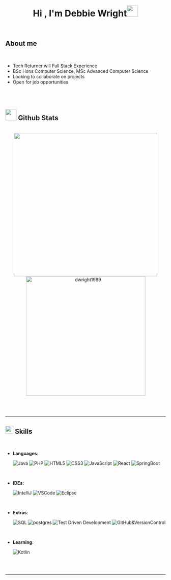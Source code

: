 <h1 align="center"><b>Hi , I'm Debbie Wright</b><img src="https://media.giphy.com/media/hvRJCLFzcasrR4ia7z/giphy.gif" width="35"></h1>
<br>

## **About me**



<br>

- Tech Returner will Full Stack Experience
- BSc Hons Computer Science, MSc Advanced Computer Science
- Looking to collaborate on projects
- Open for job opportunities


<br><br>

## <img src="https://media.giphy.com/media/iY8CRBdQXODJSCERIr/giphy.gif" width="35"><b> Github Stats </b>
<br>

<div align="center">

<a href="https://github.com/dwright1989/">
  <img src="https://github-readme-stats.vercel.app/api?username=dwright1989&include_all_commits=true&count_private=true&show_icons=true&line_height=20&title_color=7A7ADB&icon_color=2234AE&text_color=D3D3D3&bg_color=0,000000,130F40" width="450"/>
  <img src="https://github-readme-stats.vercel.app/api/top-langs?username=dwright1989&show_icons=true&locale=en&layout=compact&line_height=20&title_color=7A7ADB&icon_color=2234AE&text_color=D3D3D3&bg_color=0,000000,130F40" width="375"  alt="dwright1989"/>

</a>
</div>

<br>
<br>
<br>

-----


## <img src="https://media2.giphy.com/media/QssGEmpkyEOhBCb7e1/giphy.gif?cid=ecf05e47a0n3gi1bfqntqmob8g9aid1oyj2wr3ds3mg700bl&rid=giphy.gif" width ="25"><b> Skills</b>
<br>

<p align="center">

- **Languages**:
    
    ![Java](https://img.shields.io/badge/Java-ED8B00?style=for-the-badge&logo=openjdk&logoColor=white)
    ![PHP](https://img.shields.io/badge/PHP-777BB4?style=for-the-badge&logo=php&logoColor=white)
   ![HTML5](https://img.shields.io/badge/HTML5-E34F26?style=for-the-badge&logo=html5&logoColor=white)
   ![CSS3](https://img.shields.io/badge/CSS3-1572B6?style=for-the-badge&logo=css3&logoColor=white)
   ![JavaScript](https://img.shields.io/badge/JavaScript-F7DF1E?style=for-the-badge&logo=javascript&logoColor=black)
   ![React](https://img.shields.io/badge/React-20232A?style=for-the-badge&logo=react&logoColor=61DAFB)
   ![SpringBoot](https://img.shields.io/badge/SpringBoot-6DB33F?style=for-the-badge&logo=spring&logoColor=white)
  
  <br>
  
 - **IDEs**:
  
    ![IntelliJ](https://img.shields.io/badge/IntelliJ_IDEA-000000.svg?style=for-the-badge&logo=intellij-idea&logoColor=white)
    ![VSCode](https://img.shields.io/badge/Visual_Studio-5C2D91?style=for-the-badge&logo=visual%20studio&logoColor=white)
    ![Eclipse](https://img.shields.io/badge/Eclipse-2C2255?style=for-the-badge&logo=eclipse&logoColor=white)
   

<br>

- **Extras**:

    ![SQL](https://img.shields.io/badge/MySQL-005C84?style=for-the-badge&logo=mysql&logoColor=white)
    ![postgres](https://img.shields.io/badge/PostgreSQL-316192?style=for-the-badge&logo=postgresql&logoColor=white)
    ![Test Driven Development](https://img.shields.io/badge/Test%20Driven%20Development-red?style=for-the-badge)
    ![GitHub&VersionControl](https://img.shields.io/badge/GitHub-100000?style=for-the-badge&logo=github&logoColor=white)   
  
  <br>
  
 - **Learning**:
  
    ![Kotlin](https://img.shields.io/badge/Kotlin-0095D5?&style=for-the-badge&logo=kotlin&logoColor=white)

</p>

<br>
<br>

-----


